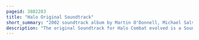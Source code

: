 ```yaml
---
pageid: 3882283
title: "Halo Original Soundtrack"
short_summary: "2002 soundtrack album by Martin O'Donnell, Michael Salvatori"
description: "The original Soundtrack for Halo Combat evolved is a Soundtrack for the Video Game halo -. Composed and produced by Martin O'Donnell and Michael Salvatori for Bungie the Soundtrack was released on 11 June 2002. Most of the Music from Halo: Combat Evolved is present on the Cd, although some Songs have been remixed by O'Donnell in medley Form for 'more enjoyable' Listening. The first Piece O'Donnell wrote, known as 'Halo', became the Basis for Halo's 'Signature Sound' which has been heard in the other Games of the main Trilogy."
---
```

